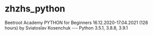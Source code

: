 # zhzhs_python
Beetroot Academy PYTHON for Beginners 16.12.2020-17.04.2021 (128 hours) by Sviatoslav Kosenchuk
--- Python 3.5.1, 3.8.8, 3.9.1
